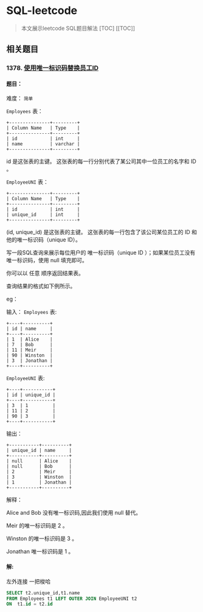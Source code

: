 # SQL-leetcode
> 本文展示leetcode SQL题目解法
[TOC]
[[TOC]]
## 相关题目
### 1378. [使用唯一标识码替换员工ID](https://leetcode.cn/problems/replace-employee-id-with-the-unique-identifier/)
#### 题目：

难度： `简单`

`Employees` 表：

```text
+---------------+---------+
| Column Name   | Type    |
+---------------+---------+
| id            | int     |
| name          | varchar |
+---------------+---------+
```
id 是这张表的主键。
这张表的每一行分别代表了某公司其中一位员工的名字和 ID 。

`EmployeeUNI` 表：

```text
+---------------+---------+
| Column Name   | Type    |
+---------------+---------+
| id            | int     |
| unique_id     | int     |
+---------------+---------+
```
(id, unique_id) 是这张表的主键。
这张表的每一行包含了该公司某位员工的 ID 和他的唯一标识码（unique ID）。


写一段SQL查询来展示每位用户的 唯一标识码（unique ID ）；如果某位员工没有唯一标识码，使用 null 填充即可。

你可以以 任意 顺序返回结果表。

查询结果的格式如下例所示。

eg：

输入：
`Employees` 表:

```text
+----+----------+
| id | name     |
+----+----------+
| 1  | Alice    |
| 7  | Bob      |
| 11 | Meir     |
| 90 | Winston  |
| 3  | Jonathan |
+----+----------+
```

`EmployeeUNI` 表:

```text
+----+-----------+
| id | unique_id |
+----+-----------+
| 3  | 1         |
| 11 | 2         |
| 90 | 3         |
+----+-----------+
```

输出：
```text
+-----------+----------+
| unique_id | name     |
+-----------+----------+
| null      | Alice    |
| null      | Bob      |
| 2         | Meir     |
| 3         | Winston  |
| 1         | Jonathan |
+-----------+----------+
```

解释：

Alice and Bob 没有唯一标识码,因此我们使用 null 替代。

Meir 的唯一标识码是 2 。

Winston 的唯一标识码是 3 。

Jonathan 唯一标识码是 1 。

#### 解:

左外连接 一把梭哈

```sql
SELECT t2.unique_id,t1.name
FROM Employees t1 LEFT OUTER JOIN EmployeeUNI t2
ON  t1.id = t2.id
```



